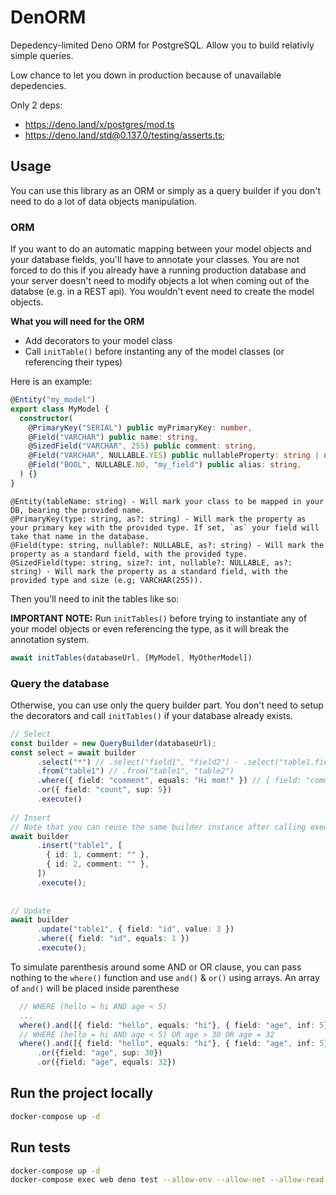 # DenORM
Depedency-limited Deno ORM for PostgreSQL. Allow you to build relativly simple queries.

Low chance to let you down in production because of unavailable depedencies.

Only 2 deps:
* https://deno.land/x/postgres/mod.ts
* https://deno.land/std@0.137.0/testing/asserts.ts;

## Usage
You can use this library as an ORM or simply as a query builder if you don't need to do a lot of data objects manipulation.

### ORM
If you want to do an automatic mapping between your model objects and your database fields, you'll have to annotate your classes.
You are not forced to do this if you already have a running production database and your server doesn't need to modify objects
a lot when coming out of the databse (e.g. in a REST api). You wouldn't event need to create the model objects.

<b>What you will need for the ORM</b>
* Add decorators to your model class
* Call `initTable()` before instanting any of the model classes (or referencing their types)

Here is an example:

```ts
@Entity("my_model")
export class MyModel {
  constructor(
    @PrimaryKey("SERIAL") public myPrimaryKey: number,
    @Field("VARCHAR") public name: string,
    @SizedField("VARCHAR", 255) public comment: string,
    @Field("VARCHAR", NULLABLE.YES) public nullableProperty: string | null,
    @Field("BOOL", NULLABLE.NO, "my_field") public alias: string,
  ) {}
}
```

```
@Entity(tableName: string) - Will mark your class to be mapped in your DB, bearing the provided name.
@PrimaryKey(type: string, as?: string) - Will mark the property as your primary key with the provided type. If set, `as` your field will take that name in the database.
@Field(type: string, nullable?: NULLABLE, as?: string) - Will mark the property as a standard field, with the provided type.
@SizedField(type: string, size?: int, nullable?: NULLABLE, as?: string) - Will mark the property as a standard field, with the provided type and size (e.g; VARCHAR(255)).
```


Then you'll need to init the tables like so:  

__IMPORTANT NOTE:__
Run `initTables()` before trying to instantiate any of your model objects or even referencing the type, as it will break the annotation system.
```ts
await initTables(databaseUrl, [MyModel, MyOtherModel])
```

### Query the database
Otherwise, you can use only the query builder part.
You don't need to setup the decorators and call `initTables()` if your database already exists.

```ts
// Select
const builder = new QueryBuilder(databaseUrl);
const select = await builder
      .select("*") // .select("field1", "field2") - .select("table1.field1", "table_2.field2")
      .from("table1") // .from("table1", "table2")
      .where({ field: "comment", equals: "Hi mom!" }) // { field: "comment", equals: "whatever", chain: true } - Chain will couple the next AND & OR operator
      .or({ field: "count", sup: 5})
      .execute()
      
// Insert
// Note that you can reuse the same builder instance after calling execute()
await builder
      .insert("table1", [
        { id: 1, comment: "" },
        { id: 2, comment: "" },
      ])
      .execute();
      
      
// Update
await builder
      .update("table1", { field: "id", value: 3 })
      .where({ field: "id", equals: 1 })
      .execute();
```

To simulate parenthesis around some AND or OR clause, you can pass nothing to the `where()` function
and use `and()` & `or()` using arrays. An array of `and()` will be placed inside parenthese

```ts
  // WHERE (hello = hi AND age < 5)
  ...
  where().and([{ field: "hello", equals: "hi"}, { field: "age", inf: 5}])
  // WHERE (hello = hi AND age < 5) OR age > 30 OR age = 32
  where().and([{ field: "hello", equals: "hi"}, { field: "age", inf: 5}])
      .or({field: "age", sup: 30})
      .or({field: "age", equals: 32})
```

## Run the project locally
```bash
docker-compose up -d
```

## Run tests
```bash
docker-compose up -d
docker-compose exec web deno test --allow-env --allow-net --allow-read /tests
```
